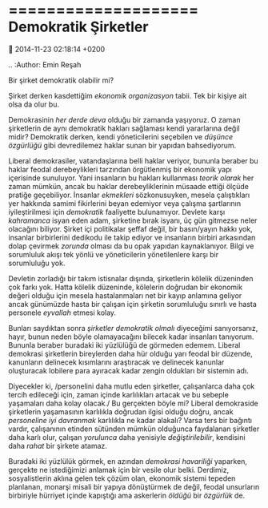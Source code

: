 ====================
Demokratik Şirketler
====================

:date: 2014-11-23 02:18:14 +0200

.. :Author: Emin Reşah

Bir şirket demokratik olabilir mi?

Şirket derken kasdettiğim *ekonomik organizasyon* tabii. Tek bir kişiye
ait olsa da olur bu.

Demokrasinin *her derde deva* olduğu bir zamanda yaşıyoruz. O zaman
şirketlerin de aynı demokratik hakları sağlaması kendi yararlarına değil
midir? Demokratik derken, kendi yöneticilerini seçebilen ve *düşünce
özgürlüğü* gibi devredilemez haklar sunan bir yapıdan bahsediyorum.

Liberal demokrasiler, vatandaşlarına belli haklar veriyor, bununla
beraber bu haklar feodal derebeylikleri tarzından örgütlenmiş bir
ekonomik yapı içerisinde sunuluyor. Yani insanların bu hakları
kullanması *teorik olarak* her zaman mümkün, ancak bu haklar
derebeyliklerinin müsaade ettiği ölçüde pratiğe geçebiliyor. İnsanlar
*ekmekleri* sözkonusuyken, mesela çalıştıkları yer hakkında samimi
fikirlerini beyan edemiyor veya çalışma şartlarının iyileştirilmesi için
*demokratik* faaliyette bulunamıyor. Devlete karşı *kahramanca* isyan
eden adam, şirketine bırak isyanı, üç gün gitmezse neler olacağını
biliyor. Şirket içi politikalar şeffaf değil, bir basın/yayın hakkı yok,
insanlar birbirlerini dedikodu ile takip ediyor ve insanların birbiri
arkasından dolap çevirmek *zorunda* olması da bu opak yapıdan
kaynaklanıyor. Bilgi ve sorumluluk akışı tek yönlü ve yöneticilerin
yönetilenlere karşı bir sorumluluğu yok.

Devletin zorladığı bir takım istisnalar dışında, şirketlerin kölelik
düzeninden çok farkı yok. Hatta kölelik düzeninde, kölelerin doğrudan
bir ekonomik değeri olduğu için mesela hastalanmaları net bir kayıp
anlamına geliyor ancak günümüzde hasta bir çalışan için şirketin
sorumluluğu sınırlı ve hasta personele *eyvallah* etmesi kolay.

Bunları saydıktan sonra *şirketler demokratik olmalı* diyeceğimi
sanıyorsanız, hayır, bunun neden böyle olamayacağını bilecek kadar
insanları tanıyorum. Bununla beraber buradaki iki yüzlülüğü de görmeden
edemem. Liberal demokrasi şirketlerin bireylerden daha hür olduğu yarı
feodal bir düzende, kanunların delinecek kısımlarını araştıracak ve
delinecek kanunlar oluşturacak lobilere para ayıracak kadar zengin
oldukları bir sistemin adı.

Diyecekler ki, /personelini daha mutlu eden şirketler, çalışanlarca daha
çok tercih edileceği için, zaman içinde karlılıkları artacak ve bu
sebeple yaşamaları daha kolay olacak./ Bu gerçekten böyle mi? Liberal
demokraside şirketlerin yaşamasının karlılıkla doğrudan ilgisi olduğu
doğru, ancak *personeline iyi davranmak* karlılıkla ne kadar alakalı?
Varsa ters bir bağıntı vardır, çalışanının etinden sütünden mümkün
olduğunca faydalanan şirketler daha karlı olur, çalışan *yorulunca* daha
yenisiyle *değiştirilebilir*, kendisini daha *rahat* bir şirkete atamaz.

Buradaki iki yüzlülük görmek, en azından *demokrasi havariliği*
yaparken, gerçekte ne istediğimizi anlamak için bir vesile olur belki.
Derdimiz, sosyalistlerin aklına gelen tek çözüm olan, ekonomik sistemi
tepeden planlanan, monarşi misali bir yapıya dönüştürmek de değil,
feodal unsurların birbiriyle hürriyet içinde kapıştığı ama askerlerin
*öldüğü* bir *özgürlük* de.
